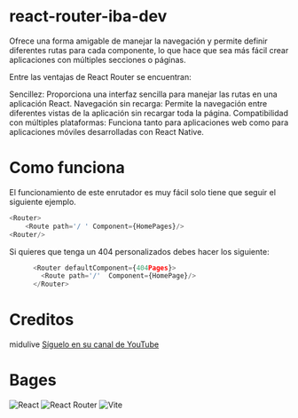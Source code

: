 # react-router-iba-dev
Ofrece una forma amigable de manejar la navegación y permite definir diferentes rutas para cada componente, lo que hace que sea más fácil crear aplicaciones con múltiples secciones o páginas.

Entre las ventajas de React Router se encuentran:

Sencillez: Proporciona una interfaz sencilla para manejar las rutas en una aplicación React.
Navegación sin recarga: Permite la navegación entre diferentes vistas de la aplicación sin recargar toda la página.
Compatibilidad con múltiples plataformas: Funciona tanto para aplicaciones web como para aplicaciones móviles desarrolladas con React Native.

# Como funciona

El funcionamiento de este enrutador es muy fácil solo tiene que seguir el siguiente ejemplo.
```javascript
<Router>
	<Route path='/ ' Component={HomePages}/>
<Router/>
```
Si quieres que tenga un 404 personalizados debes hacer los siguiente:

```javascript
      <Router defaultComponent={404Pages}>
        <Route path='/'  Component={HomePage}/>
      </Router>
```

# Creditos 
  midulive
  [Síguelo en su canal de YouTube](https://www.youtube.com/midulive "Síguelo en su canal de YouTube")

# Bages
![React](https://img.shields.io/badge/react-%2320232a.svg?style=for-the-badge&logo=react&logoColor=%2361DAFB) ![React Router](https://img.shields.io/badge/React_Router-CA4245?style=for-the-badge&logo=react-router&logoColor=white) ![Vite](https://img.shields.io/badge/vite-%23646CFF.svg?style=for-the-badge&logo=vite&logoColor=white)
